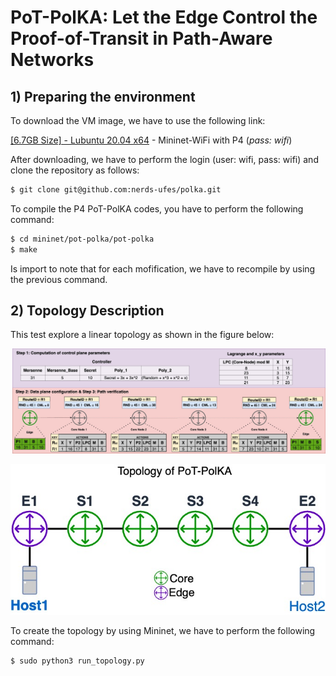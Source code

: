 # PoT-PolKA: Let the Edge Control the Proof-of-Transit in Path-Aware Networks

## 1) Preparing the environment

To download the VM image, we have to use the following link:

[[6.7GB Size] - Lubuntu 20.04 x64](https://drive.google.com/file/d/1oozRqFO2KjjxW0Ob47d6Re4i6ay1wdwg/view?usp=sharing) - Mininet-WiFi with P4 (_pass: wifi_)

After downloading, we have to perform the login (user: wifi, pass: wifi) and clone the repository as follows:

```sh
$ git clone git@github.com:nerds-ufes/polka.git
```

To compile the P4 PoT-PolKA codes, you have to perform the following command:

```sh
$ cd mininet/pot-polka/pot-polka
$ make
```

Is import to note that for each mofification, we have to recompile by using the previous command.

## 2) Topology Description

This test explore a linear topology as shown in the figure below:

![Step By Step of PoT-PolKA](./figures/PoT-PolKA-Step-by-step.jpg)

![Linear Topology](./figures/Topology_of_pot-polka.jpg)

To create the topology by using Mininet, we have to perform the following command:

```sh
$ sudo python3 run_topology.py
```
